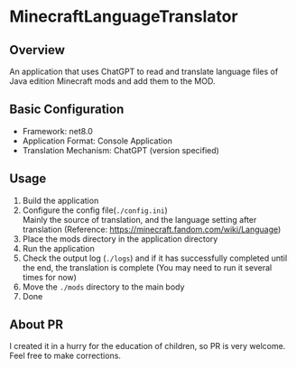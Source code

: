 # MinecraftLanguageTranslator

## Overview

An application that uses ChatGPT to read and translate language files of Java edition Minecraft mods and add them to the MOD.

## Basic Configuration

  - Framework: net8.0
  - Application Format: Console Application
  - Translation Mechanism: ChatGPT (version specified)

## Usage

1. Build the application
1. Configure the config file(`./config.ini`)<br/>
  Mainly the source of translation, and the language setting after translation (Reference: https://minecraft.fandom.com/wiki/Language)
1. Place the mods directory in the application directory
1. Run the application
1. Check the output log (`./logs`) and if it has successfully completed until the end, the translation is complete (You may need to run it several times for now)
1. Move the `./mods` directory to the main body
1. Done

## About PR

I created it in a hurry for the education of children, so PR is very welcome.<br/>
Feel free to make corrections.
